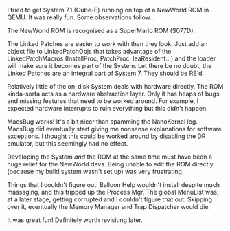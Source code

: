 I tried to get System 7.1 (Cube-E) running on top of a NewWorld ROM in
QEMU. It was really fun. Some observations follow...

The NewWorld ROM is recognised as a SuperMario ROM ($077D).

The Linked Patches are easier to work with than they look. Just add an
object file to LinkedPatchObjs that takes advantage of the
LinkedPatchMacros (InstallProc, PatchProc, leaResident...) and the
loader will make sure it becomes part of the System. Let there be no
doubt, the Linked Patches are an integral part of System 7. They should
be RE'd.

Relatively little of the on-disk System deals with hardware directly.
The ROM kinda-sorta acts as a hardware abstraction layer. Only it has
heaps of bugs and missing features that need to be worked around. For
example, I expected hardware interrupts to ruin everything but this
didn't happen.

MacsBug works! It's a bit nicer than spamming the NanoKernel log.
MacsBug did eventually start giving me nonsense explanations for
software exceptions. I thought this could be worked around by disabling
the DR emulator, but this seemingly had no effect.

Developing the System *and* the ROM at the same time must have been a
huge relief for the NewWorld devs. Being unable to edit the ROM directly
(because my build system wasn't set up) was very frustrating.

Things that I couldn't figure out: Balloon Help wouldn't install despite
much massaging, and this tripped up the Process Mgr. The global MenuList
was, at a later stage, getting corrupted and I couldn't figure that out.
Skipping over it, eventually the Memory Manager and Trap Dispatcher
would die.

It was great fun! Definitely worth revisiting later.
